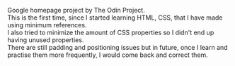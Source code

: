 Google homepage project by The Odin Project.<br>
This is the first time, since I started learning HTML, CSS, that I have made using minimum references.<br>
I also tried to minimize the amount of CSS properties so I didn't end up having unused properties. <br>
There are still padding and positioning issues but in future, once I learn and practise them more frequently, I would come back and correct them. 
